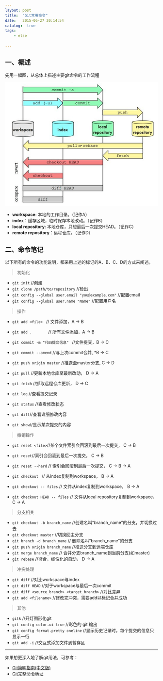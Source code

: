 ```yaml
---
layout: post
title:  "Git常用命令"
date:   2015-06-27 20:14:54
catalog:  true
tags:
    - else
    
---
```


## 一、概述
  
先用一幅图，从总体上描述主要git命令的工作流程 
  

  ![git](/images/git/1.png)

- **workspace**: 本地的工作目录。（记作A）
- **index**：缓存区域，临时保存本地改动。（记作B）
- **local repository**: 本地仓库，只想最后一次提交HEAD。（记作C）
- **remote repository**：远程仓库。（记作D）

## 二、命令笔记

以下所有的命令的功能说明，都采用上述的标记的A、B、C、D的方式来阐述。 
  
>初始化

- `git init`  //创建  
- `git clone /path/to/repository`    //检出   
-  `git config --global user.email "you@example.com"` //配置email
- `git config --global user.name "Name"` //配置用户名
   
>操作
  
- `git add <file> `     //  文件添加，A → B  
- `git add .       `    // 所有文件添加，A → B  
  
- `git commit -m "代码提交信息" `    //文件提交，B  → C  
- `git commit --amend` //与上次commit合并, *B → C  

- `git push origin master`   //推送至master分支,   C → D   
- `git pull` //更新本地仓库至最新改动， D → A   
- `git fetch` //抓取远程仓库更新， D → C  
  
- `git log` //查看提交记录
- `git status` //查看修改状态
- `git diff`//查看详细修改内容
- `git show`//显示某次提交的内容

>撤销操作

- `git reset <file>`//某个文件索引会回滚到最后一次提交， C → B   
- `git reset`//索引会回滚到最后一次提交， C → B   
- `git reset --hard`  // 索引会回滚到最后一次提交， C → B → A     
    
-  `git checkout ` // 从index复制到workspace， B → A  
-  `git checkout -- files` // 文件从index复制到workspace， B → A  
-  `git checkout HEAD -- files` // 文件从local repository复制到workspace， C → A   

>分支相关

- `git checkout -b branch_name`  //创建名叫“branch_name”的分支，并切换过去    
- `git checkout master` //切换回主分支  
- `git branch -d branch_name`  // 删除名叫“branch_name”的分支
- `git push origin branch_name`  //推送分支到远端仓库
- `git merge branch_name` // 合并分支branch_name到当前分支(如master)
- `git rebase` //衍合，线性化的自动， D → A 
  
>冲突处理

- `git diff` //对比workspace与index
- `git diff HEAD` //对于workspace与最后一次commit
- `git diff <source_branch> <target_branch>` //对比差异
- `git add <filename>` //修改完冲突，需要add以标记合并成功


>其他

-  `gitk` //开灯图形化git  
- `git config color.ui true` //彩色的 git 输出  
- `git config format.pretty oneline` //显示历史记录时，每个提交的信息只显示一行  
- `git add -i` //交互式添加文件到暂存区  





----------

如果想更深入地了解git用法，可参考：

- [Git简明指南(中文版)](http://rogerdudler.github.io/git-guide/index.zh.html) 
- [Git完整命令地址](http://git-scm.com/docs)
